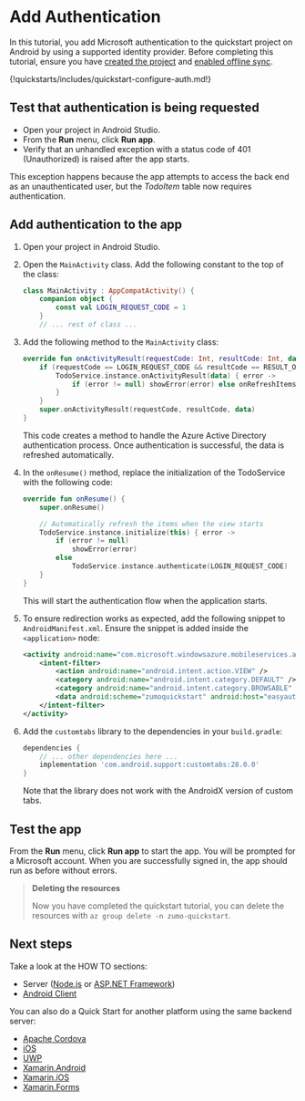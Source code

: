 # Add Authentication

In this tutorial, you add Microsoft authentication to the quickstart project on Android by using a supported identity provider. Before completing this tutorial, ensure you have [created the project](index.md) and [enabled offline sync](offline.md).

{!quickstarts/includes/quickstart-configure-auth.md!}

## Test that authentication is being requested

* Open your project in Android Studio. 
* From the **Run** menu, click **Run app**.
* Verify that an unhandled exception with a status code of 401 (Unauthorized) is raised after the app starts.

This exception happens because the app attempts to access the back end as an unauthenticated user, but the *TodoItem* table now requires authentication.

## Add authentication to the app

1. Open your project in Android Studio.
2. Open the `MainActivity` class.  Add the following constant to the top of the class:

    ```kotlin linenums="16"
    class MainActivity : AppCompatActivity() {
        companion object {
            const val LOGIN_REQUEST_CODE = 1
        }
        // ... rest of class ...
    ```

3. Add the following method to the `MainActivity` class:

    ``` kotlin linenums="62"
    override fun onActivityResult(requestCode: Int, resultCode: Int, data: Intent?) {
        if (requestCode == LOGIN_REQUEST_CODE && resultCode == RESULT_OK) {
            TodoService.instance.onActivityResult(data) { error ->
                if (error != null) showError(error) else onRefreshItemsClicked()
            }
        }
        super.onActivityResult(requestCode, resultCode, data)
    }
    ```

    This code creates a method to handle the Azure Active Directory authentication process.  Once authentication is successful, the data is refreshed automatically.

4. In the `onResume()` method, replace the initialization of the TodoService with the following code:

    ``` kotlin linenums="53"
    override fun onResume() {
        super.onResume()

        // Automatically refresh the items when the view starts
        TodoService.instance.initialize(this) { error ->
            if (error != null)
                showError(error)
            else
                TodoService.instance.authenticate(LOGIN_REQUEST_CODE)
        }
    }
    ```

   This will start the authentication flow when the application starts.

5. To ensure redirection works as expected, add the following snippet to `AndroidManifest.xml`.  Ensure the snippet is added inside the `<application>` node:

    ```xml
    <activity android:name="com.microsoft.windowsazure.mobileservices.authentication.RedirectUrlActivity">
        <intent-filter>
            <action android:name="android.intent.action.VIEW" />
            <category android:name="android.intent.category.DEFAULT" />
            <category android:name="android.intent.category.BROWSABLE" />
            <data android:scheme="zumoquickstart" android:host="easyauth.callback"/>
        </intent-filter>
    </activity>
    ```

6. Add the `customtabs` library to the dependencies in your `build.gradle`:

    ```gradle
    dependencies {
        // ... other dependencies here ...
        implementation 'com.android.support:customtabs:28.0.0'
    }
    ```

    Note that the library does not work with the AndroidX version of custom tabs.

## Test the app

From the **Run** menu, click **Run app** to start the app.  You will be prompted for a Microsoft account.  When you are successfully signed in, the app should run as before without errors.

> **Deleting the resources**
>
> Now you have completed the quickstart tutorial, you can delete the resources with `az group delete -n zumo-quickstart`.

## Next steps

Take a look at the HOW TO sections:

* Server ([Node.js](../../howto/server/nodejs.md) or [ASP.NET Framework](../../howto/server/dotnet-framework.md))
* [Android Client](../../howto/client/android.md)

You can also do a Quick Start for another platform using the same backend server:

* [Apache Cordova](../cordova/index.md)
* [iOS](../ios/index.md)
* [UWP](../uwp/index.md)
* [Xamarin.Android](../xamarin-android/index.md)
* [Xamarin.iOS](../xamarin-ios/index.md)
* [Xamarin.Forms](../xamarin-forms/index.md)
